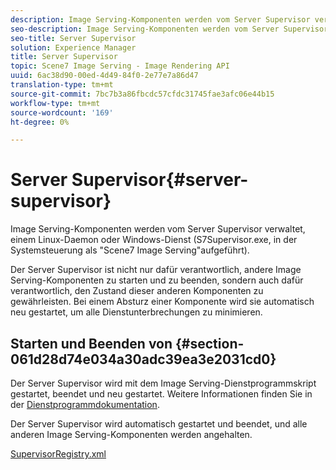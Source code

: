 ```yaml
---
description: Image Serving-Komponenten werden vom Server Supervisor verwaltet, einem Linux-Daemon oder Windows-Dienst (S7Supervisor.exe, in der Systemsteuerung als "Scene7 Image Serving"aufgeführt).
seo-description: Image Serving-Komponenten werden vom Server Supervisor verwaltet, einem Linux-Daemon oder Windows-Dienst (S7Supervisor.exe, in der Systemsteuerung als "Scene7 Image Serving"aufgeführt).
seo-title: Server Supervisor
solution: Experience Manager
title: Server Supervisor
topic: Scene7 Image Serving - Image Rendering API
uuid: 6ac38d90-00ed-4d49-84f0-2e77e7a86d47
translation-type: tm+mt
source-git-commit: 7bc7b3a86fbcdc57cfdc31745fae3afc06e44b15
workflow-type: tm+mt
source-wordcount: '169'
ht-degree: 0%

---
```



# Server Supervisor{#server-supervisor}

Image Serving-Komponenten werden vom Server Supervisor verwaltet, einem Linux-Daemon oder Windows-Dienst (S7Supervisor.exe, in der Systemsteuerung als &quot;Scene7 Image Serving&quot;aufgeführt).

Der Server Supervisor ist nicht nur dafür verantwortlich, andere Image Serving-Komponenten zu starten und zu beenden, sondern auch dafür verantwortlich, den Zustand dieser anderen Komponenten zu gewährleisten. Bei einem Absturz einer Komponente wird sie automatisch neu gestartet, um alle Dienstunterbrechungen zu minimieren.

## Starten und Beenden von {#section-061d28d74e034a30adc39ea3e2031cd0}

Der Server Supervisor wird mit dem Image Serving-Dienstprogrammskript gestartet, beendet und neu gestartet. Weitere Informationen finden Sie in der [Dienstprogrammdokumentation](../../../is-api/is-utils/utilities/c-location-of-utilities.md#concept-bae61e53344449af978502cac6be8b5f).

Der Server Supervisor wird automatisch gestartet und beendet, und alle anderen Image Serving-Komponenten werden angehalten.

[SupervisorRegistry.xml](../../../is-api/image-serving-api-ref/c-configuration-and-administration/r-server-configuration-files/r-supervisorregistry.md#reference-b55f37a7a7a044d19c1722f5130906c6)
